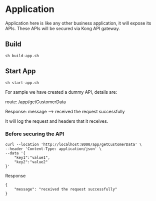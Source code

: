 # Application

Application here is like any other business application, it will expose its APIs.
These APIs will be secured via Kong API gateway.

## Build
```
sh build-app.sh
```

## Start App
```
sh start-app.sh
```

For sample we have created a dummy API, details are:

route: /app/getCustomerData

Response: message --> received the request successfully

It will log the request and headers that it receives.

### Before securing the API
```
curl --location 'http://localhost:8000/app/getCustomerData' \
--header 'Content-Type: application/json' \
--data '{
    "key1":"value1",
    "key2":"value2"
}'
```

Response

```
{
    "message": "received the request successfully"
}
```

